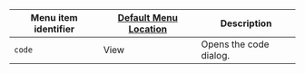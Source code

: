 | Menu item identifier | [Default Menu Location]({{site.baseurl}}/interface/menus/menus-configuration-options/#examplethetinymcedefaultmenuitems) | Description            |
|----------------------|----------------------------------------------------------------------------------------------------------|------------------------|
| `code`               | View                                                                                                     | Opens the code dialog. |